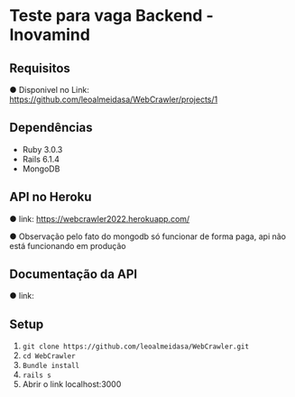 # Teste para vaga Backend - Inovamind


## Requisitos

● Disponivel no Link: https://github.com/leoalmeidasa/WebCrawler/projects/1

## Dependências

- Ruby 3.0.3
- Rails 6.1.4
- MongoDB

## API no Heroku

● link: https://webcrawler2022.herokuapp.com/

● Observação pelo fato do mongodb só funcionar de forma paga, api não está funcionando em produção

## Documentação da API

● link: 

## Setup

1. `git clone https://github.com/leoalmeidasa/WebCrawler.git`
2. `cd WebCrawler`
3. `Bundle install`
4. `rails s`
5. Abrir o link localhost:3000
